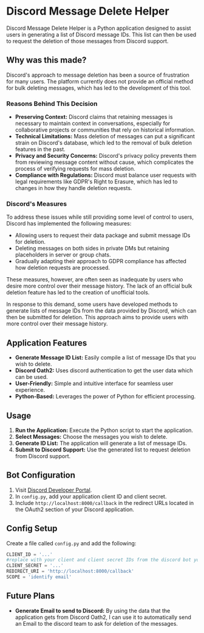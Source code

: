 # Discord Message Delete Helper

Discord Message Delete Helper is a Python application designed to assist users in generating a list of Discord message IDs. This list can then be used to request the deletion of those messages from Discord support.

## Why was this made?

Discord's approach to message deletion has been a source of frustration for many users. The platform currently does not provide an official method for bulk deleting messages, which has led to the development of this tool.

### Reasons Behind This Decision

- **Preserving Context:** Discord claims that retaining messages is necessary to maintain context in conversations, especially for collaborative projects or communities that rely on historical information.
- **Technical Limitations:** Mass deletion of messages can put a significant strain on Discord's database, which led to the removal of bulk deletion features in the past.
- **Privacy and Security Concerns:** Discord's privacy policy prevents them from reviewing message content without cause, which complicates the process of verifying requests for mass deletion.
- **Compliance with Regulations:** Discord must balance user requests with legal requirements like GDPR's Right to Erasure, which has led to changes in how they handle deletion requests.

### Discord's Measures

To address these issues while still providing some level of control to users, Discord has implemented the following measures:
- Allowing users to request their data package and submit message IDs for deletion.
- Deleting messages on both sides in private DMs but retaining placeholders in server or group chats.
- Gradually adapting their approach to GDPR compliance has affected how deletion requests are processed.

These measures, however, are often seen as inadequate by users who desire more control over their message history. The lack of an official bulk deletion feature has led to the creation of unofficial tools.

In response to this demand, some users have developed methods to generate lists of message IDs from the data provided by Discord, which can then be submitted for deletion. This approach aims to provide users with more control over their message history.

## Application Features

- **Generate Message ID List:** Easily compile a list of message IDs that you wish to delete.
- **Discord Oath2:** Uses discord authentication to get the user data which can be used.
- **User-Friendly:** Simple and intuitive interface for seamless user experience.
- **Python-Based:** Leverages the power of Python for efficient processing.

## Usage

1. **Run the Application:** Execute the Python script to start the application.
2. **Select Messages:** Choose the messages you wish to delete.
3. **Generate ID List:** The application will generate a list of message IDs.
4. **Submit to Discord Support:** Use the generated list to request deletion from Discord support.

## Bot Configuration

1. Visit [Discord Developer Portal](https://discord.com/developers/applications/).
2. In `config.py`, add your application client ID and client secret.
3. Include `http://localhost:8000/callback` in the redirect URLs located in the OAuth2 section of your Discord application.

## Config Setup

Create a file called `config.py` and add the following:

```python
CLIENT_ID = '...'
#replace with your client and client secret IDs from the discord bot you make
CLIENT_SECRET = '...'
REDIRECT_URI = 'http://localhost:8000/callback'
SCOPE = 'identify email'
```

## Future Plans

- **Generate Email to send to Discord:** By using the data that the application gets from Discord Oath2, I can use it to automatically send an Email to the discord team to ask for deletion of the messages.
